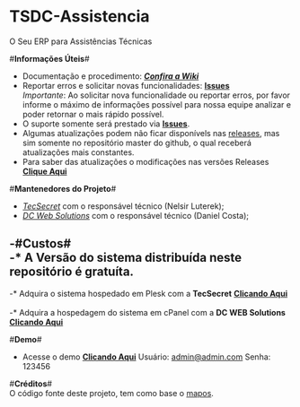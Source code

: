 # TSDC-Assistencia
O Seu ERP para Assistências Técnicas
<p />
<p />

#__Informações Úteis__#
* Documentação e procedimento: ___[Confira a Wiki](https://github.com/TecSecret/TSDC-Assistencia/wiki)___
* Reportar erros e solicitar novas funcionalidades: __[Issues](https://github.com/TecSecret/TSDC-Assistencia/issues)__<br />
_Importante_: Ao solicitar nova funcionalidade ou reportar erros, por favor informe o máximo de informações possível para nossa equipe analizar e poder retornar o mais rápido possível.<br />
* O suporte somente será prestado via __[Issues](https://github.com/TecSecret/TSDC-Assistencia/issues)__.<br />
* Algumas atualizações podem não ficar disponívels nas [releases](https://github.com/TecSecret/TSDC-Assistencia/releases), mas sim somente no repositório master do github, o qual receberá atualizações mais constantes.
* Para saber das atualizações o modificações nas versões Releases __[Clique Aqui](https://github.com/TecSecret/TSDC-Assistencia/wiki/Change-Log)__ <p />

#__Mantenedores do Projeto__#
* _[TecSecret](tecsecret.com.br)_ com o responsável técnico (Nelsir Luterek);<br />
* _[DC Web Solutions](dcwebsolutions.com.br)_ com o responsável técnico (Daniel Costa);<p /><p />

-#__Custos__#		
 -* A Versão do sistema distribuída neste repositório é gratuíta.		
 -		
 -* Adquira o sistema hospedado em Plesk com a **TecSecret** __[Clicando Aqui](https://central.tecsecret.com.br/cart.php?a=add&pid=64)__ <br />		
 -* Adquira a hospedagem do sistema em cPanel com a **DC WEB Solutions** __[Clicando Aqui](https://www.central.dcwebsolutions.com.br/cart.php?a=add&pid=24)__<br/>

#__Demo__#
* Acesse o demo __[Clicando Aqui](https://demotsdc.tecsecret.com.br)__
Usuário: admin@admin.com
Senha: 123456

#__Créditos__#<br />
O código fonte deste projeto, tem como base o [mapos](https://github.com/RamonSilva20/mapos).<p />
